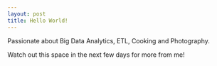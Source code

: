 ```yaml
---
layout: post
title: Hello World!
---
```


Passionate about Big Data Analytics, ETL, Cooking and Photography.

Watch out this space in the next few days for more from me! 


